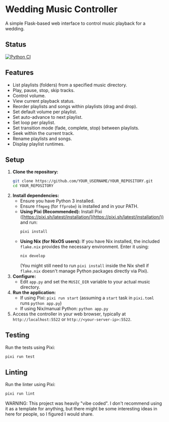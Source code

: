 # Wedding Music Controller

A simple Flask-based web interface to control music playback for a wedding.

## Status

[![Python CI](https://github.com/Michaelhess17/Playlist_Controller_App/actions/workflows/ci.yml/badge.svg)](https://github.com/Michaelhess17/Playlist_Controller_App/actions/workflows/ci.yml)

## Features

*   List playlists (folders) from a specified music directory.
*   Play, pause, stop, skip tracks.
*   Control volume.
*   View current playback status.
*   Reorder playlists and songs within playlists (drag and drop).
*   Set default volume per playlist.
*   Set auto-advance to next playlist.
*   Set loop per playlist.
*   Set transition mode (fade, complete, stop) between playlists.
*   Seek within the current track.
*   Rename playlists and songs.
*   Display playlist runtimes.

## Setup

1.  **Clone the repository:**
    ```bash
    git clone https://github.com/YOUR_USERNAME/YOUR_REPOSITORY.git
    cd YOUR_REPOSITORY
    ```
2.  **Install dependencies:**
    *   Ensure you have Python 3 installed.
    *   Ensure `ffmpeg` (for `ffprobe`) is installed and in your PATH.
    *   **Using Pixi (Recommended):** Install Pixi ([https://pixi.sh/latest/installation/](https://pixi.sh/latest/installation/)) and run:
        ```bash
        pixi install
        ```
    *   **Using Nix (for NixOS users):** If you have Nix installed, the included `flake.nix` provides the necessary environment. Enter it using:
        ```bash
        nix develop
        ```
        (You might still need to run `pixi install` inside the Nix shell if `flake.nix` doesn't manage Python packages directly via Pixi).
3.  **Configure:**
    *   Edit `app.py` and set the `MUSIC_DIR` variable to your actual music directory.
4.  **Run the application:**
    *   If using Pixi: `pixi run start` (assuming a `start` task in `pixi.toml` runs `python app.py`)
    *   If using Nix/manual Python: `python app.py`
5.  Access the controller in your web browser, typically at `http://localhost:5522` or `http://<your-server-ip>:5522`.

## Testing

Run the tests using Pixi:

```bash
pixi run test
```

## Linting

Run the linter using Pixi:

```bash
pixi run lint
```

WARNING: This project was heavily "vibe coded". I don't recommend using it as a template for anything, but there might be some interesting ideas in here for people, so I figured I would share.
